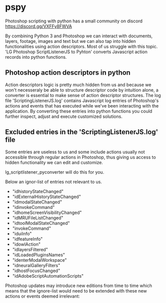 # pspy
Photoshop scripting with python has a small community on discord https://discord.gg/VXFFy8FWVA

By combining Python 3 and Photoshop we can interact with documents, layers, footage, images and text but we can also tap into hidden functionalities using action descriptors.
Most of us struggle with this topic. 'LG Photoshop ScriptListenerJS to Pyhton' converts Javascript action records into python functions. 

## Photoshop action descriptors in python

Action descriptors logic is pretty much hidden from us and because we won't necesseraly be able to structure descriptor code by intuition alone, a converter is essential to make sense of action descriptor structures. The log file 'ScriptingListenerJS.log' contains Javascript log entries of Photoshop's actions and events that has executed while we've been interacting with the application. By converting these entries into python functions you could further inspect, adjust and execute customized solutions.

## Excluded entries in the 'ScriptingListenerJS.log' file

Some entries are useless to us and some include actions usually not accessible through regular actions in Photoshop, thus giving us access to hidden functionality we can edit and customize. 

lg_scriptlistener_pyconverter will do this for you.

Below an ignor-list of entries not relevant to us.

- "idhistoryStateChanged"
- "idExternalHistoryStateChanged"
- "idmodalStateChanged"
- "idinvokeCommand"
- "idhomeScreenVisibilityChanged"
- "idMRUFileListChanged"
- "idtoolModalStateChanged"
- "invokeCommand"
- "iduiInfo"
- "idfeatureInfo"
- "idowlAction"
- "idlayersFiltered"
- "idLoadedPluginsNames"
- "identerModalWorkspace"
- "idneuralGalleryFilters"
- "idhostFocusChanged"
- "idAdobeScriptAutomationScripts" 
 
Photoshop updates may introduce new editions from time to time which means that the ignore-list would need to be extended with these new actions or events deemed irrelevant: